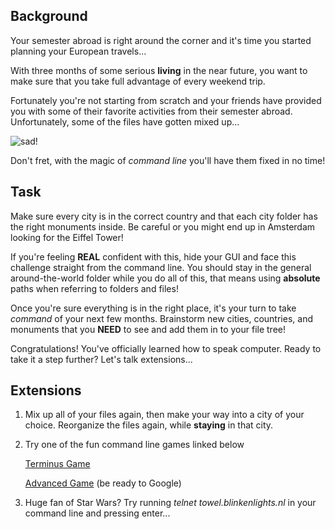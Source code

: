 ## Background

Your semester abroad is right around the corner and it's time you started
planning your European travels...

With three months of some serious **living** in the near future, you want to
make sure that you take full advantage of every weekend trip.

Fortunately you're not starting from scratch and your friends have provided you
with some of their favorite activities from their semester abroad.
Unfortunately, some of the files have gotten mixed up...

![sad!](https://media.giphy.com/media/QajHhLKW3VRcs/giphy.gif)


Don't fret, with the magic of *command line* you'll have them fixed in no time!

## Task

Make sure every city is in the correct country and that each city folder has
the right monuments inside. Be careful or you might end up in Amsterdam looking
for the Eiffel Tower!

If you're feeling **REAL** confident with this, hide your GUI and face this
challenge straight from the command line. You should stay in the general
around-the-world folder while you do all of this, that means using **absolute**
paths when referring to folders and files!

Once you're sure everything is in the right place, it's your turn to take
*command* of your next few months. Brainstorm new cities, countries, and
monuments that you **NEED** to see and add them in to your file tree!

Congratulations! You've officially learned how to speak computer. Ready to take
it a step further? Let's talk extensions...

## Extensions

1. Mix up all of your files again, then make your way into a city of your
choice. Reorganize the files again, while **staying** in that city.
2. Try one of the fun command line games linked below

    [Terminus Game](http://www.mprat.org/Terminus/)

    [Advanced Game](https://cmdchallenge.com/#/print_file_contents) (be ready
    to Google)

3. Huge fan of Star Wars? Try running *telnet towel.blinkenlights.nl* in your
command line and pressing enter...
